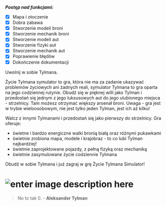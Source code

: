 ***Postęp nad funkcjami:***

 - [x] Mapa i otoczenie
 - [x] Dobra zabawa
 - [x] Stworzenie modeli broni
 - [x] Stworzenie mechanik broni
 - [x] Stworzenie modeli aut
 - [x] Stworzenie fizyki aut
 - [x] Stworzenie mechanik aut
 - [x] Poprawienie błędów
 - [x] Dokończenie dokumentacji

Uwolnij w sobie Tylmana.

Życie Tylmana symulator to gra, która nie ma za zadanie ukazywać problemów życiowych ani żadnych reali, symulator Tylmana to gra oparta na jego codziennej rutynie. Obudź się w pięknej willi jako Tylman i przedostań się jednym z jego luksusowych aut do jego ulubionego miejsca - strzelnicy. Tam możesz otrzymać większy arsenał broni. Uwaga - gra jest w trybie wieloosobowym, nie jest tylko jeden Tylman, jest ich aż kilku!

Walcz z innymi Tylmanami i przedostań się jako pierwszy do strzelnicy. Gra oferuje:
- świetne i bardzo energiczne walki bronią białą oraz różnymi pukawkami
- świetnie zrobiona mapa, modele i krajobraz - to co lubi Tylman najbardziej!
- świetnie zaprojektowane pojazdy, z pełną fizyką oraz mechaniką
- świetnie zasymulowane życie codziennie Tylmana

Obudź w sobie Tylmana i już zagraj w grę Życie Tylmana Simulator!

# ![enter image description here](https://i.imgur.com/dTx643j.png)

> No to tak 0. - **Aleksander Tylman**

